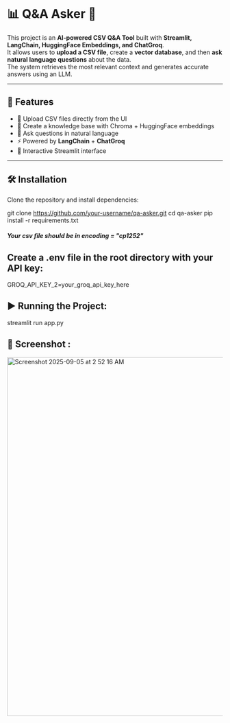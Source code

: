 # 📊 Q&A Asker 🎤

This project is an **AI-powered CSV Q&A Tool** built with **Streamlit, LangChain, HuggingFace Embeddings, and ChatGroq**.  
It allows users to **upload a CSV file**, create a **vector database**, and then **ask natural language questions** about the data.  
The system retrieves the most relevant context and generates accurate answers using an LLM.

---

## 🚀 Features
- 📂 Upload CSV files directly from the UI
- 🧠 Create a knowledge base with Chroma + HuggingFace embeddings
- 🤖 Ask questions in natural language
- ⚡ Powered by **LangChain** + **ChatGroq**
- 🎨 Interactive Streamlit interface

---

## 🛠️ Installation

Clone the repository and install dependencies:


git clone https://github.com/your-username/qa-asker.git
cd qa-asker
pip install -r requirements.txt


##### Your csv file should be in encoding = "cp1252" #####


## Create a .env file in the root directory with your API key:

GROQ_API_KEY_2=your_groq_api_key_here


## ▶️ Running the Project:

streamlit run app.py


## 📸 Screenshot :

<img width="1364" height="837" alt="Screenshot 2025-09-05 at 2 52 16 AM" src="https://github.com/user-attachments/assets/81d3b01d-0407-41b2-b4b8-9fe99cc34cac" />
